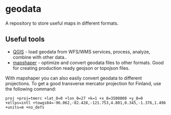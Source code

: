 # geodata
A repository to store useful maps in different formats.

## Useful tools

- [QGIS](https://qgis.org/en/site/) - load geodata from WFS/WMS services, process, analyze, combine with other data..
- [mapshaper](https://mapshaper.org/) - optimize and convert geodata files to other formats. Good for creating  production ready geojson or topojson files.

With mapshaper you can also easily convert geodata to different projections. To get a good transverse mercator projection for Finland, use the following command:

`proj +proj=tmerc +lat_0=0 +lon_0=27 +k=1 +x_0=3500000 +y_0=0 +ellps=intl +towgs84=-96.062,-82.428,-121.753,4.801,0.345,-1.376,1.496 +units=m +no_defs`

